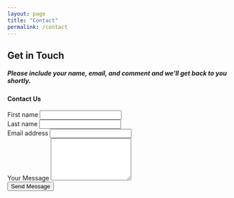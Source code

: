 ```yaml
---
layout: page
title: "Contact"
permalink: /contact
---
```


<div class="row">
	<div class="col-md-5">
		<h2 class="title">Get in Touch</h2>
		<h5 class="description">Please include your name, email, and comment and we'll get back to you shortly.</h5>
	</div>
	<div class="col-md-5 ml-auto">
		<div class="card card-contact">
			<form class="form" action="https://formspree.io/sponsor@techmill.co" method="POST">
				<div class="card-header card-header-raised card-header-success text-center">
					<h4 class="card-title">Contact Us</h4>
				</div>
				<div class="card-body">
					<div class="row">
						<div class="col-md-6">
							<div class="form-group label-floating is-empty bmd-form-group">
								<label class="bmd-label-floating">First name</label>
								<input type="text" name="name" class="form-control">
								<span class="material-input"></span>
							</div>
						</div>
						<div class="col-md-6">
							<div class="form-group label-floating is-empty bmd-form-group">
								<label class="bmd-label-floating">Last name</label>
								<input type="text" name="name" class="form-control">
								<span class="material-input"></span>
							</div>
						</div>
					</div>
					<div class="form-group label-floating is-empty bmd-form-group">
						<label class="bmd-label-floating">Email address</label>
						<input type="email" name="email" class="form-control">
						<span class="material-input"></span>
					</div>
					<div class="form-group label-floating is-empty bmd-form-group">
						<label for="exampleMessage1" class="bmd-label-floating">Your Message</label>
						<textarea name="message" class="form-control" id="exampleMessage1" rows="6"></textarea>
						<span class="material-input"></span>
					</div>
				</div>
				<div class="card-footer justify-content-between">
					<input type="text" name="_gotcha" style="display:none" class="form-control">
					<input type="hidden" name="_next" value="//hackntx.com/?thankyou=1">
					<button type="submit" class="btn btn-success pull-right">Send Message</button>
				</div>
			</form>
		</div>
	</div>
</div>
